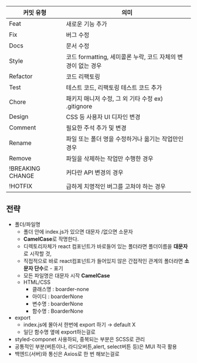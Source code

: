 | 커밋 유형        | 의미                                                         |
| ---------------- | ------------------------------------------------------------ |
| Feat             | 새로운 기능 추가                                             |
| Fix              | 버그 수정                                                    |
| Docs             | 문서 수정                                                    |
| Style            | 코드 formatting, 세미콜론 누락, 코드 자체의 변경이 없는 경우 |
| Refactor         | 코드 리팩토링                                                |
| Test             | 테스트 코드, 리팩토링 테스트 코드 추가                       |
| Chore            | 패키지 매니저 수정, 그 외 기타 수정 ex) .gitignore           |
| Design           | CSS 등 사용자 UI 디자인 변경                                 |
| Comment          | 필요한 주석 추가 및 변경                                     |
| Rename           | 파일 또는 폴더 명을 수정하거나 옮기는 작업만인 경우          |
| Remove           | 파일을 삭제하는 작업만 수행한 경우                           |
| !BREAKING CHANGE | 커다란 API 변경의 경우                                       |
| !HOTFIX          | 급하게 치명적인 버그를 고쳐야 하는 경우                      |

## 전략

- 폴더/파일명
  - 폴더 안에 index.js가 있으면 대문자 /없으면 소문자
  - **CamelCase**로 작명한다.
  - 디렉토리자체가 react 컴포넌트가 바로들어 있는 폴더라면 폴더이름을 **대문자**로 시작할 것,
  - 직접적으로 바로 react컴포넌트가 들어있지 않은 간접적인 관계의 폴더라면 **소문자 단수**로 - 표기
  - 모든 파일명은 대문자 시작 **CamelCase**
  - HTML/CSS
    - 클래스명 : boarder-none
    - 아이디 : boarderNone
    - 변수명 : boarderNone
    - 함수명 : BoarderNone
- export
  - index.js에 몰아서 한번에 export 하기 → default X
  - 일단 함수명 옆에 export하는걸로
- styled-componet 사용하되, 중복되는 부분은 SCSS로 관리
- 공통적인 부분(버튼이나, 라디오버튼,alert, select버튼 등)은 MUI 적극 활용
- 백엔드(서버)와 통신은 Axios로 한 번 해보는걸로
